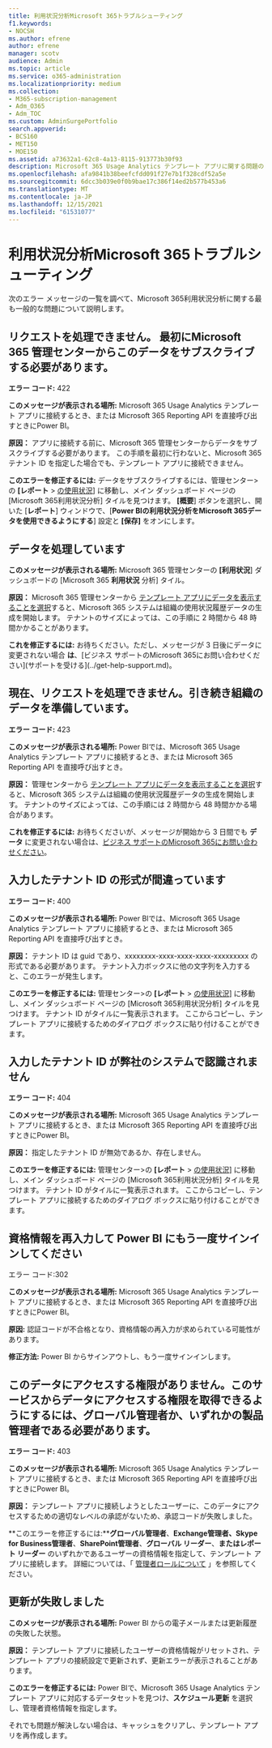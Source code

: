 ```yaml
---
title: 利用状況分析Microsoft 365トラブルシューティング
f1.keywords:
- NOCSH
ms.author: efrene
author: efrene
manager: scotv
audience: Admin
ms.topic: article
ms.service: o365-administration
ms.localizationpriority: medium
ms.collection:
- M365-subscription-management
- Adm_O365
- Adm_TOC
ms.custom: AdminSurgePortfolio
search.appverid:
- BCS160
- MET150
- MOE150
ms.assetid: a73632a1-62c8-4a13-8115-913773b30f93
description: Microsoft 365 Usage Analytics テンプレート アプリに関する問題のトラブルシューティング方法について説明します。
ms.openlocfilehash: afa9841b38beefcfdd091f27e7b1f328cdf52a5e
ms.sourcegitcommit: 6dcc3b039e0f0b9bae17c386f14ed2b577b453a6
ms.translationtype: MT
ms.contentlocale: ja-JP
ms.lasthandoff: 12/15/2021
ms.locfileid: "61531077"
---
```

# <a name="troubleshooting-microsoft-365-usage-analytics"></a>利用状況分析Microsoft 365トラブルシューティング

次のエラー メッセージの一覧を調べて、Microsoft 365利用状況分析に関する最も一般的な問題について説明します。
  
    
## <a name="we-are-unable-to-process-your-request-you-have-to-first-subscribe-to-this-data-from-the-microsoft-365-admin-center"></a>リクエストを処理できません。 最初にMicrosoft 365 管理センターからこのデータをサブスクライブする必要があります。

 **エラー コード:** 422 
  
 **このメッセージが表示される場所:** Microsoft 365 Usage Analytics テンプレート アプリに接続するとき、または Microsoft 365 Reporting API を直接呼び出すときにPower BI。 
  
 **原因：** アプリに接続する前に、Microsoft 365 管理センターからデータをサブスクライブする必要があります。 この手順を最初に行わないと、Microsoft 365テナント ID を指定した場合でも、テンプレート アプリに接続できません。 
  
 **このエラーを修正するには:** データをサブスクライブするには、管理センター\>の **[レポート** \> <a href="https://go.microsoft.com/fwlink/p/?linkid=2074756" target="_blank">の使用状況</a>] に移動し、メイン ダッシュボード ページの [Microsoft 365利用状況分析] タイルを見つけます。 **[概要**] ボタンを選択し、開いた [**レポート**] ウィンドウで、[**Power BIの利用状況分析をMicrosoft 365データを使用できるようにする**] 設定と **[保存]** をオンにします。
  
## <a name="we-are-processing-your-data"></a>データを処理しています

 **このメッセージが表示される場所:** Microsoft 365 管理センターの **[利用状況**] ダッシュボードの [Microsoft 365 **利用状況** 分析] タイル。 
  
 **原因：** Microsoft 365 管理センターから [テンプレート アプリにデータを表示することを選択](enable-usage-analytics.md)すると、Microsoft 365 システムは組織の使用状況履歴データの生成を開始します。 テナントのサイズによっては、この手順に 2 時間から 48 時間かかることがあります。 
  
 **これを修正するには:** お待ちください。ただし、メッセージが 3 日後にデータに変更されない場合 **は**、[ビジネス サポートのMicrosoft 365にお問い合わせください](サポートを受ける](../get-help-support.md)。
  
## <a name="we-are-unable-to-process-your-request-at-this-time-we-are-still-preparing-the-data-for-your-organization"></a>現在、リクエストを処理できません。引き続き組織のデータを準備しています。

 **エラー コード:** 423 
  
 **このメッセージが表示される場所:** Power BIでは、Microsoft 365 Usage Analytics テンプレート アプリに接続するとき、または Microsoft 365 Reporting API を直接呼び出すとき。 
  
 **原因：** 管理センターから [テンプレート アプリにデータを表示することを選択](enable-usage-analytics.md)すると、Microsoft 365 システムは組織の使用状況履歴データの生成を開始します。 テナントのサイズによっては、この手順には 2 時間から 48 時間かかる場合があります。 
  
 **これを修正するには:** お待ちくださいが、メッセージが開始から 3 日間でも **データ** に変更されない場合は、[ビジネス サポートのMicrosoft 365にお問い合わせください](../../business-video/get-help-support.md)。
  
## <a name="the-tenant-id-you-provided-is-not-in-the-correct-format"></a>入力したテナント ID の形式が間違っています

 **エラー コード:** 400 
  
 **このメッセージが表示される場所:** Power BIでは、Microsoft 365 Usage Analytics テンプレート アプリに接続するとき、または Microsoft 365 Reporting API を直接呼び出すとき。 
  
 **原因：** テナント ID は guid であり、xxxxxxxx-xxxx-xxxx-xxxx-xxxxxxxxx の形式である必要があります。 テナント入力ボックスに他の文字列を入力すると、このエラーが発生します。 
  
 **このエラーを修正するには:** 管理センター\>の **[レポート** \> <a href="https://go.microsoft.com/fwlink/p/?linkid=2074756" target="_blank">の使用状況]</a> に移動し、メイン ダッシュボード ページの [Microsoft 365利用状況分析] タイルを見つけます。 テナント ID がタイルに一覧表示されます。 ここからコピーし、テンプレート アプリに接続するためのダイアログ ボックスに貼り付けることができます。 
  
## <a name="the-tenant-id-you-provided-is-not-recognized-by-our-system"></a>入力したテナント ID が弊社のシステムで認識されません

 **エラー コード:** 404 
  
 **このメッセージが表示される場所:** Microsoft 365 Usage Analytics テンプレート アプリに接続するとき、または Microsoft 365 Reporting API を直接呼び出すときにPower BI。 
  
 **原因：** 指定したテナント ID が無効であるか、存在しません。 
  
 **このエラーを修正するには:** 管理センター\>の **[レポート** \> <a href="https://go.microsoft.com/fwlink/p/?linkid=2074756" target="_blank">の使用状況]</a> に移動し、メイン ダッシュボード ページの [Microsoft 365利用状況分析] タイルを見つけます。 テナント ID がタイルに一覧表示されます。 ここからコピーし、テンプレート アプリに接続するためのダイアログ ボックスに貼り付けることができます。 
  
## <a name="please-re-enter-your-credentials-to-sign-in-to-power-bi-again"></a>資格情報を再入力して Power BI にもう一度サインインしてください

エラー コード:302
  
 **このメッセージが表示される場所:** Microsoft 365 Usage Analytics テンプレート アプリに接続するとき、または Microsoft 365 Reporting API を直接呼び出すときにPower BI。 
  
 **原因:** 認証コードが不合格となり、資格情報の再入力が求められている可能性があります。 
  
 **修正方法:** Power BI からサインアウトし、もう一度サインインします。 
  
## <a name="you-do-not-have-the-right-authorization-to-access-to-this-data-to-be-able-to-gain-access-to-the-data-from-this-service-you-need-to-be-either-a-global-admin-or-any-one-of-the-product-admins"></a>このデータにアクセスする権限がありません。このサービスからデータにアクセスする権限を取得できるようにするには、グローバル管理者か、いずれかの製品管理者である必要があります。

 **エラー コード:** 403 
  
 **このメッセージが表示される場所:** Microsoft 365 Usage Analytics テンプレート アプリに接続するとき、または Microsoft 365 Reporting API を直接呼び出すときにPower BI。 
  
 **原因：** テンプレート アプリに接続しようとしたユーザーに、このデータにアクセスするための適切なレベルの承認がないため、承認コードが失敗しました。 
  
 **このエラーを修正するには:****グローバル管理者**、**Exchange管理者、Skype for Business管理者**、**SharePoint管理者**、**グローバル リーダー**、**またはレポート リーダー** のいずれかであるユーザーの資格情報を指定して、テンプレート アプリに接続します。 詳細については、「 [管理者ロールについて](../add-users/about-admin-roles.md) 」を参照してください。 
  
## <a name="refresh-failed"></a>更新が失敗しました

 **このメッセージが表示される場所:** Power BI からの電子メールまたは更新履歴の失敗した状態。 
  
 **原因：** テンプレート アプリに接続したユーザーの資格情報がリセットされ、テンプレート アプリの接続設定で更新されず、更新エラーが表示されることがあります。 
  
 **このエラーを修正するには:** Power BIで、Microsoft 365 Usage Analytics テンプレート アプリに対応するデータセットを見つけ、**スケジュール更新** を選択し、管理者資格情報を指定します。 
  
それでも問題が解決しない場合は、キャッシュをクリアし、テンプレート アプリを再作成します。
  
  
